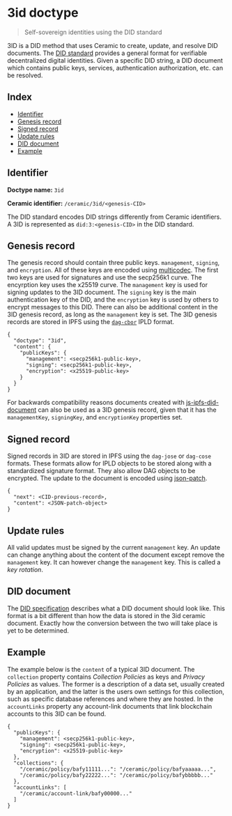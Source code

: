# 3id doctype

> Self-sovereign identities using the DID standard

3ID is a DID method that uses Ceramic to create, update, and resolve DID documents. The [DID standard](https://w3c.github.io/did-core) provides a general format for verifiable decentralized digital identities. Given a specific DID string, a DID document which contains public keys, services, authentication authorization, etc. can be resolved.

## Index

- [Identifier](#identifier)
- [Genesis record](#genesis-record)
- [Signed record](#signed-record)
- [Update rules](#update-rules)
- [DID document](#did-document)
- [Example](#example)

## Identifier

**Doctype name:** `3id`

**Ceramic identifier:** `/ceramic/3id/<genesis-CID>`

The DID standard encodes DID strings differently from Ceramic identifiers. A 3ID is represented as `did:3:<genesis-CID>` in the DID standard.

## Genesis record

The genesis record should contain three public keys. `management`, `signing`, and `encryption`. All of these keys are encoded using [multicodec](https://github.com/multiformats/multicodec). The first two keys are used for signatures and use the secp256k1 curve. The encyrption key uses the x25519 curve. The `management` key is used for signing updates to the 3ID document. The `signing` key is the main authentication key of the DID, and the `encryption` key is used by others to encrypt messages to this DID. There can also be additional content in the 3ID genesis record, as long as the `management` key is set. The 3ID genesis records are stored in IPFS using the [`dag-cbor`](https://github.com/ipld/js-ipld-dag-cbor/) IPLD format.

    {
      "doctype": "3id",
      "content": {
        "publicKeys": {
          "management": <secp256k1-public-key>,
          "signing": <secp256k1-public-key>,
          "encryption": <x25519-public-key>
        }
      }
    }

For backwards compatibility reasons documents created with [js-ipfs-did-document](https://github.com/3box/js-ipfs-did-document/) can also be used as a 3ID genesis record, given that it has the `managementKey`, `signingKey`, and `encryptionKey` properties set.

## Signed record

Signed records in 3ID are stored in IPFS using the `dag-jose` or `dag-cose` formats. These formats allow for IPLD objects to be stored along with a standardized signature format. They also allow DAG objects to be encrypted. The update to the document is encoded using [json-patch](https://github.com/Starcounter-Jack/JSON-Patch).

    {
      "next": <CID-previous-record>,
      "content": <JSON-patch-object>
    }

## Update rules

All valid updates must be signed by the current `management` key. An update can change anything about the content of the document except remove the `management` key. It can however change the `management` key. This is called a *key rotation*. 

## DID document

The [DID specification](https://w3c.github.io/did-core/) describes what a DID document should look like. This format is a bit different than how the data is stored in the 3id ceramic document. Exactly how the conversion between the two will take place is yet to be determined.

## Example

The example below is the `content` of a typical 3ID document. The `collection` property contains *Collection Policies* as keys and *Privacy Policies* as values. The former is a description of a data set, usually created by an application, and the latter is the users own settings for this collection, such as specific database references and where they are hosted. In the `accountLinks` property any account-link documents that link blockchain accounts to this 3ID can be found.

    {
      "publicKeys": {
        "management": <secp256k1-public-key>,
        "signing": <secp256k1-public-key>,
        "encryption": <x25519-public-key>
      },
      "collections": {
        "/ceramic/policy/bafy11111...": "/ceramic/policy/bafyaaaaa...",
        "/ceramic/policy/bafy22222...": "/ceramic/policy/bafybbbbb..."
      },
      "accountLinks": [
        "/ceramic/account-link/bafy00000..."
      ]
    }


